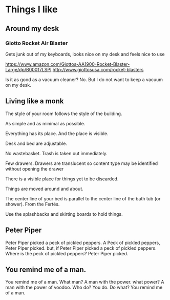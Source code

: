 # Things I like


## Around my desk

### Giotto Rocket Air Blaster

Gets junk out of my keyboards, looks nice on my desk and feels nice to use

https://www.amazon.com/Giottos-AA1900-Rocket-Blaster-Large/dp/B00017LSPI
http://www.giottosusa.com/rocket-blasters

Is it as good as a vacuum cleaner? No. But I do not want to keep a vacuum on my desk.


## Living like a monk

The style of your room follows the style of the building.

As simple and as minimal as possible.

Everything has its place. And the place is visible.

Desk and bed are adjustable.

No wastebasket. Trash is taken out immediately.

Few drawers. Drawers are translucent so content type may be identified without opening the drawer

There is a visible place for things yet to be discarded.

Things are moved around and about.

The center line of your bed is parallel to the center line of the bath tub (or shower). From the Fertés.

Use the splashbacks and skirting boards to hold things.



## Peter Piper

Peter Piper picked a peck of pickled peppers.
A Peck of pickled peppers, Peter Piper picked.
but, if Peter Piper picked a peck of pickled peppers.
Where is the peck of pickled peppers? Peter Piper picked.


## You remind me of a man.

You remind me of a man.
What man?
A man with the power.
what power?
A man with the power of voodoo.
Who do?
You do.
Do what?
You remind me of a man.
